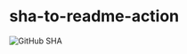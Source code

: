 # sha-to-readme-action

![GitHub SHA](https://img.shields.io/badge/dynamic/json?color=orange&label=Repo%20SHA&query=object.sha&url=https%3A%2F%2Fapi.github.com%2Frepos%2Fministryofjustice%2Fanalytical-platform-airflow-r-base%2Fgit%2Frefs%2Fheads%2Fmain)

